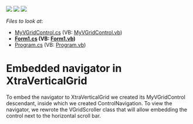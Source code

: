 <!-- default badges list -->
![](https://img.shields.io/endpoint?url=https://codecentral.devexpress.com/api/v1/VersionRange/128638474/21.2.8%2B)
[![](https://img.shields.io/badge/Open_in_DevExpress_Support_Center-FF7200?style=flat-square&logo=DevExpress&logoColor=white)](https://supportcenter.devexpress.com/ticket/details/E4442)
[![](https://img.shields.io/badge/📖_How_to_use_DevExpress_Examples-e9f6fc?style=flat-square)](https://docs.devexpress.com/GeneralInformation/403183)
<!-- default badges end -->
<!-- default file list -->
*Files to look at*:

* [MyVGridControl.cs](./CS/XtraVerticalGridNavigation/CustomVerticalGrid/MyVGridControl.cs) (VB: [MyVGridControl.vb](./VB/XtraVerticalGridNavigation/CustomVerticalGrid/MyVGridControl.vb))
* **[Form1.cs](./CS/XtraVerticalGridNavigation/Form1.cs) (VB: [Form1.vb](./VB/XtraVerticalGridNavigation/Form1.vb))**
* [Program.cs](./CS/XtraVerticalGridNavigation/Program.cs) (VB: [Program.vb](./VB/XtraVerticalGridNavigation/Program.vb))
<!-- default file list end -->
# Embedded navigator in XtraVerticalGrid


<p>To embed the navigator to XtraVerticalGrid we created its MyVGridControl descendant, inside which we created ControlNavigation. To view the navigator, we rewrote the VGridScroller class that will allow embedding the control next to the horizontal scroll bar.</p>

<br/>


